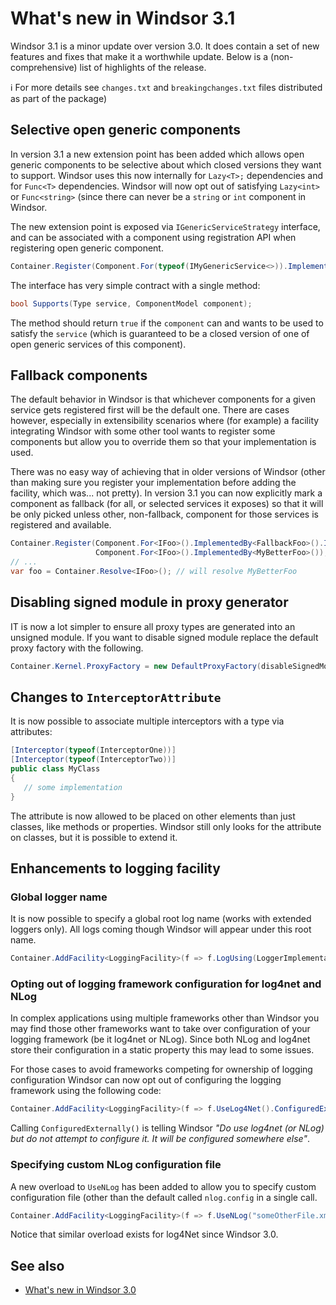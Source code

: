 # What's new in Windsor 3.1

Windsor 3.1 is a minor update over version 3.0. It does contain a set of new features and fixes that make it a worthwhile update. Below is a (non-comprehensive) list of highlights of the release.

:information_source: For more details see `changes.txt` and `breakingchanges.txt` files distributed as part of the package)

## Selective open generic components

In version 3.1 a new extension point has been added which allows open generic components to be selective about which closed versions they want to support. Windsor uses this now internally for `Lazy<T>;` dependencies and for `Func<T>` dependencies. Windsor will now opt out of satisfying `Lazy<int>` or `Func<string>` (since there can never be a `string` or `int` component in Windsor.

The new extension point is exposed via `IGenericServiceStrategy` interface, and can be associated with a component using registration API when registering open generic component.

```csharp
Container.Register(Component.For(typeof(IMyGenericService<>)).ImplementedBy(typeof(MyImplementation<>), new MyServiceStrategy()));
```

The interface has very simple contract with a single method:

```csharp
bool Supports(Type service, ComponentModel component);
```

The method should return `true` if the `component` can and wants to be used to satisfy the `service` (which is guaranteed to be a closed version of one of open generic services of this component).

## Fallback components

The default behavior in Windsor is that whichever components for a given service gets registered first will be the default one. There are cases however, especially in extensibility scenarios where (for example) a facility integrating Windsor with some other tool wants to register some components but allow you to override them so that your implementation is used.

There was no easy way of achieving that in older versions of Windsor (other than making sure you register your implementation before adding the facility, which was... not pretty).
In version 3.1 you can now explicitly mark a component as fallback (for all, or selected services it exposes) so that it will be only picked unless other, non-fallback, component for those services is registered and available.

```csharp
Container.Register(Component.For<IFoo>().ImplementedBy<FallbackFoo>().IsFallback(),
                   Component.For<IFoo>().ImplementedBy<MyBetterFoo>());
// ...
var foo = Container.Resolve<IFoo>(); // will resolve MyBetterFoo
```

## Disabling signed module in proxy generator

IT is now a lot simpler to ensure all proxy types are generated into an unsigned module. If you want to disable signed module replace the default proxy factory with the following.

```csharp
Container.Kernel.ProxyFactory = new DefaultProxyFactory(disableSignedModule: true);
```

## Changes to `InterceptorAttribute`

It is now possible to associate multiple interceptors with a type via attributes:

```csharp
[Interceptor(typeof(InterceptorOne))]
[Interceptor(typeof(InterceptorTwo))]
public class MyClass
{
   // some implementation
}
```

The attribute is now allowed to be placed on other elements than just classes, like methods or properties. Windsor still only looks for the attribute on classes, but it is possible to extend it.

## Enhancements to logging facility

### Global logger name

It is now possible to specify a global root log name (works with extended loggers only). All logs coming though Windsor will appear under this root name.

```csharp
Container.AddFacility<LoggingFacility>(f => f.LogUsing(LoggerImplementation.ExtendedLog4net).ToLog("MyLogName"));
```

### Opting out of logging framework configuration for log4net and NLog

In complex applications using multiple frameworks other than Windsor you may find those other frameworks want to take over configuration of your logging framework (be it log4net or NLog). Since both NLog and log4net store their configuration in a static property this may lead to some issues.

For those cases to avoid frameworks competing for ownership of logging configuration Windsor can now opt out of configuring the logging framework using the following code:

```csharp
Container.AddFacility<LoggingFacility>(f => f.UseLog4Net().ConfiguredExternally());
```

Calling `ConfiguredExternally()` is telling Windsor *"Do use log4net (or NLog) but do not attempt to configure it. It will be configured somewhere else"*.

### Specifying custom NLog configuration file

A new overload to `UseNLog` has been added to allow you to specify custom configuration file (other than the default called `nlog.config` in a single call.

```csharp
Container.AddFacility<LoggingFacility>(f => f.UseNLog("someOtherFile.xml"));
```

Notice that similar overload exists for log4Net since Windsor 3.0.

## See also

* [What's new in Windsor 3.0](whats-new-3.0.md)
